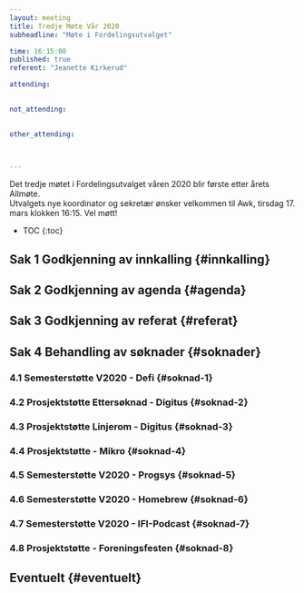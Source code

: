 ```yaml
---
layout: meeting
title: Tredje Møte Vår 2020
subheadline: "Møte i Fordelingsutvalget"

time: 16:15:00
published: true
referent: "Jeanette Kirkerud"

attending:
    

not_attending:
    

other_attending:
    


---
```

Det tredje møtet i Fordelingsutvalget våren 2020 blir første etter årets Allmøte.  
Utvalgets nye koordinator og sekretær ønsker velkommen til Awk, tirsdag 17. mars klokken 16:15.
Vel møtt!

* TOC
{:toc}

## Sak 1 Godkjenning av innkalling {#innkalling}
## Sak 2 Godkjenning av agenda {#agenda}
## Sak 3 Godkjenning av referat {#referat}
## Sak 4 Behandling av søknader {#soknader}
### 4.1 Semesterstøtte V2020 - Defi {#soknad-1}
### 4.2 Prosjektstøtte Ettersøknad - Digitus {#soknad-2}
### 4.3 Prosjektstøtte Linjerom - Digitus {#soknad-3}
### 4.4 Prosjektstøtte - Mikro {#soknad-4}
### 4.5 Semesterstøtte V2020 - Progsys {#soknad-5}
### 4.6 Semesterstøtte V2020 - Homebrew {#soknad-6}
### 4.7 Semesterstøtte V2020 - IFI-Podcast {#soknad-7}
### 4.8 Prosjektstøtte - Foreningsfesten {#soknad-8}
## Eventuelt {#eventuelt}
